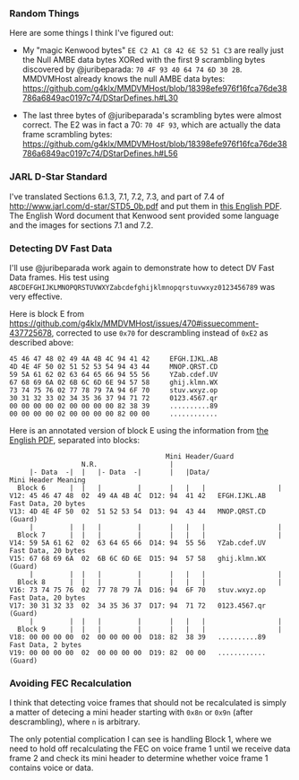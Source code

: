 ### Random Things
Here are some things I think I've figured out:

* My "magic Kenwood bytes" `EE C2 A1 C8 42 6E 52 51 C3` are really just the Null AMBE data bytes XORed with the first 9 scrambling bytes discovered by @juribeparada: `70 4F 93 40 64 74 6D 30 2B`.
\
MMDVMHost already knows the null AMBE data bytes:
https://github.com/g4klx/MMDVMHost/blob/18398efe976f16fca76de38786a6849ac0197c74/DStarDefines.h#L30

* The last three bytes of @juribeparada's scrambling bytes were almost correct.  The E2 was in fact a 70: `70 4F 93`, which are actually the data frame scrambling bytes:
https://github.com/g4klx/MMDVMHost/blob/18398efe976f16fca76de38786a6849ac0197c74/DStarDefines.h#L56

### JARL D-Star Standard
I've translated Sections 6.1.3, 7.1, 7.2, 7.3, and part of 7.4 of http://www.jarl.com/d-star/STD5_0b.pdf and put them in [this English PDF](https://github.com/timclassic/d-star/blob/master/std5_0b.en.pdf).  The English Word document that Kenwood sent provided some language and the images for sections 7.1 and 7.2.

### Detecting DV Fast Data
I'll use @juribeparada work again to demonstrate how to detect DV Fast Data frames.  His test using `ABCDEFGHIJKLMNOPQRSTUVWXYZabcdefghijklmnopqrstuvwxyz0123456789` was very effective.

Here is block E from https://github.com/g4klx/MMDVMHost/issues/470#issuecomment-437725678, corrected to use `0x70` for descrambling instead of `0xE2` as described above:
```
45 46 47 48 02 49 4A 4B 4C 94 41 42     EFGH.IJKL.AB
4D 4E 4F 50 02 51 52 53 54 94 43 44     MNOP.QRST.CD
59 5A 61 62 02 63 64 65 66 94 55 56     YZab.cdef.UV
67 68 69 6A 02 6B 6C 6D 6E 94 57 58     ghij.klmn.WX
73 74 75 76 02 77 78 79 7A 94 6F 70     stuv.wxyz.op
30 31 32 33 02 34 35 36 37 94 71 72     0123.4567.qr
00 00 00 00 02 00 00 00 00 82 38 39     ..........89
00 00 00 00 02 00 00 00 00 82 00 00     ............
```
Here is an annotated version of block E using the information from [the English PDF](https://github.com/timclassic/d-star/blob/master/std5_0b.en.pdf), separated into blocks:
```
                                       Mini Header/Guard
                  N.R.                  |
     |- Data  -|  |   |- Data  -|       |   |Data/                 Mini Header Meaning
  Block 6      |  |   |         |       |   |   |                  |
V12: 45 46 47 48  02  49 4A 4B 4C  D12: 94  41 42   EFGH.IJKL.AB   Fast Data, 20 bytes
V13: 4D 4E 4F 50  02  51 52 53 54  D13: 94  43 44   MNOP.QRST.CD   (Guard)
     |         |  |   |         |       |   |   |                  |
  Block 7      |  |   |         |       |   |   |                  |
V14: 59 5A 61 62  02  63 64 65 66  D14: 94  55 56   YZab.cdef.UV   Fast Data, 20 bytes
V15: 67 68 69 6A  02  6B 6C 6D 6E  D15: 94  57 58   ghij.klmn.WX   (Guard)
     |         |  |   |         |       |   |   |                  |
  Block 8      |  |   |         |       |   |   |                  |
V16: 73 74 75 76  02  77 78 79 7A  D16: 94  6F 70   stuv.wxyz.op   Fast Data, 20 bytes
V17: 30 31 32 33  02  34 35 36 37  D17: 94  71 72   0123.4567.qr   (Guard)
     |         |  |   |         |       |   |   |                  |
  Block 9      |  |   |         |       |   |   |                  |
V18: 00 00 00 00  02  00 00 00 00  D18: 82  38 39   ..........89   Fast Data, 2 bytes
V19: 00 00 00 00  02  00 00 00 00  D19: 82  00 00   ............   (Guard)
```
### Avoiding FEC Recalculation
I think that detecting voice frames that should not be recalculated is simply a matter of detecing a mini header starting with `0x8n` or `0x9n` (after descrambling), where `n` is arbitrary.

The only potential complication I can see is handling Block 1, where we need to hold off recalculating the FEC on voice frame 1 until we receive data frame 2 and check its mini header to determine whether voice frame 1 contains voice or data.
